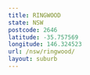 ```yaml
---
title: RINGWOOD
state: NSW
postcode: 2646
latitude: -35.757569
longitude: 146.324523
url: /nsw/ringwood/
layout: suburb
---
```

